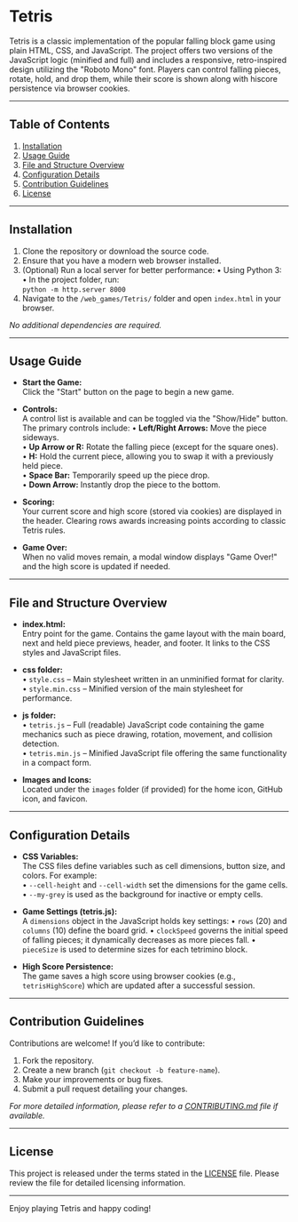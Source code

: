 # Tetris

Tetris is a classic implementation of the popular falling block game using plain HTML, CSS, and JavaScript. The project offers two versions of the JavaScript logic (minified and full) and includes a responsive, retro-inspired design utilizing the "Roboto Mono" font. Players can control falling pieces, rotate, hold, and drop them, while their score is shown along with hiscore persistence via browser cookies.

---

## Table of Contents

1. [Installation](#installation)
2. [Usage Guide](#usage-guide)
3. [File and Structure Overview](#file-and-structure-overview)
4. [Configuration Details](#configuration-details)
5. [Contribution Guidelines](#contribution-guidelines)
6. [License](#license)

---

## Installation

1. Clone the repository or download the source code.
2. Ensure that you have a modern web browser installed.
3. (Optional) Run a local server for better performance:
   • Using Python 3:  
     • In the project folder, run:  
       `python -m http.server 8000`
4. Navigate to the `/web_games/Tetris/` folder and open `index.html` in your browser.

_No additional dependencies are required._

---

## Usage Guide

- **Start the Game:**  
  Click the "Start" button on the page to begin a new game.

- **Controls:**  
  A control list is available and can be toggled via the "Show/Hide" button. The primary controls include:
  • **Left/Right Arrows:** Move the piece sideways.  
  • **Up Arrow or R:** Rotate the falling piece (except for the square ones).  
  • **H:** Hold the current piece, allowing you to swap it with a previously held piece.  
  • **Space Bar:** Temporarily speed up the piece drop.  
  • **Down Arrow:** Instantly drop the piece to the bottom.

- **Scoring:**  
  Your current score and high score (stored via cookies) are displayed in the header. Clearing rows awards increasing points according to classic Tetris rules.

- **Game Over:**  
  When no valid moves remain, a modal window displays "Game Over!" and the high score is updated if needed.

---

## File and Structure Overview

- **index.html:**  
  Entry point for the game. Contains the game layout with the main board, next and held piece previews, header, and footer. It links to the CSS styles and JavaScript files.

- **css folder:**  
  • `style.css` – Main stylesheet written in an unminified format for clarity.  
  • `style.min.css` – Minified version of the main stylesheet for performance.

- **js folder:**  
  • `tetris.js` – Full (readable) JavaScript code containing the game mechanics such as piece drawing, rotation, movement, and collision detection.  
  • `tetris.min.js` – Minified JavaScript file offering the same functionality in a compact form.

- **Images and Icons:**  
  Located under the `images` folder (if provided) for the home icon, GitHub icon, and favicon.

---

## Configuration Details

- **CSS Variables:**  
  The CSS files define variables such as cell dimensions, button size, and colors. For example:  
  • `--cell-height` and `--cell-width` set the dimensions for the game cells.  
  • `--my-grey` is used as the background for inactive or empty cells.

- **Game Settings (tetris.js):**  
  A `dimensions` object in the JavaScript holds key settings:
  • `rows` (20) and `columns` (10) define the board grid.
  • `clockSpeed` governs the initial speed of falling pieces; it dynamically decreases as more pieces fall.
  • `pieceSize` is used to determine sizes for each tetrimino block.
  
- **High Score Persistence:**  
  The game saves a high score using browser cookies (e.g., `tetrisHighScore`) which are updated after a successful session.

---

## Contribution Guidelines

Contributions are welcome! If you’d like to contribute:

1. Fork the repository.
2. Create a new branch (`git checkout -b feature-name`).
3. Make your improvements or bug fixes.
4. Submit a pull request detailing your changes.

_For more detailed information, please refer to a [CONTRIBUTING.md](CONTRIBUTING.md) file if available._

---

## License

This project is released under the terms stated in the [LICENSE](LICENSE) file. Please review the file for detailed licensing information.

---

Enjoy playing Tetris and happy coding!
